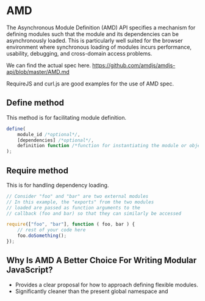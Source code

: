 # AMD
The Asynchronous Module Definition (AMD) API specifies a mechanism for defining modules such that the module and its dependencies can be asynchronously loaded. This is particularly well suited for the browser environment where synchronous loading of modules incurs performance, usability, debugging, and cross-domain access problems.

We can find the actual spec here.
https://github.com/amdjs/amdjs-api/blob/master/AMD.md

RequireJS and curl.js are good examples for the use of AMD spec.

## Define method
This method is for facilitating module definition.

```javascript
define(
    module_id /*optional*/,
    [dependencies] /*optional*/,
    definition function /*function for instantiating the module or object*/
);
```

## Require method
This is for handling dependency loading.

```javascript
// Consider "foo" and "bar" are two external modules
// In this example, the "exports" from the two modules
// loaded are passed as function arguments to the
// callback (foo and bar) so that they can similarly be accessed

require(["foo", "bar"], function ( foo, bar ) {
    // rest of your code here
    foo.doSomething();
});
```

## Why Is AMD A Better Choice For Writing Modular JavaScript?

* Provides a clear proposal for how to approach defining flexible modules.
* Significantly cleaner than the present global namespace and <script> tag solutions many of us rely on. There's a clean way to declare stand-alone modules and dependencies they may have.
* Module definitions are encapsulated, helping us to avoid pollution of the global namespace.
* Arguably works better than some alternative solutions (e.g. CommonJS, which we'll be looking at shortly). It doesn't have issues with cross-domain, local or debugging and doesn't have a reliance on server-side tools to be used. Most AMD loaders support loading modules in the browser without a build process.
* Provides a "transport" approach for including multiple modules in a single file. Other approaches like CommonJS have yet to agree on a transport format.
* It's possible to lazy load scripts if this is needed.
